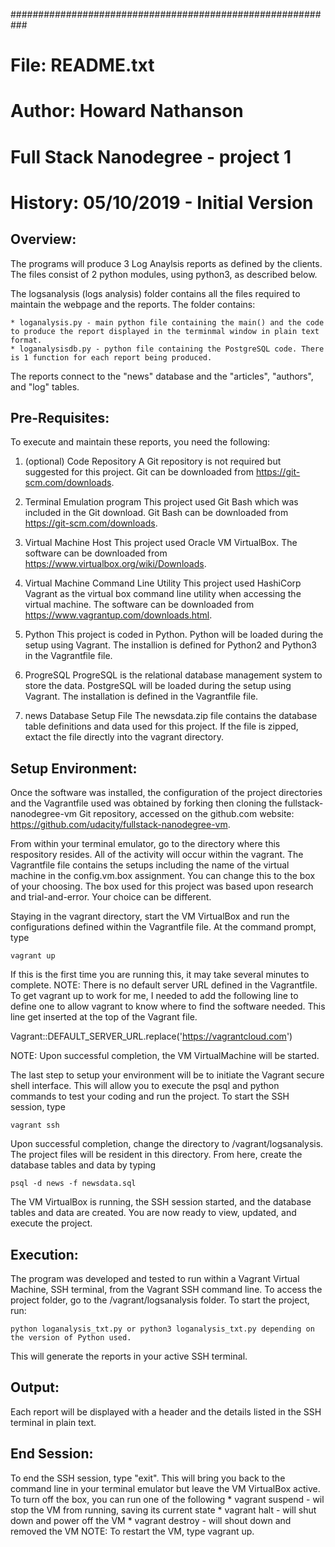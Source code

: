 ###########################################################
# File: README.txt
# Author: Howard Nathanson
#         Full Stack Nanodegree - project 1
# History: 05/10/2019 - Initial Version


Overview:
---------
The programs will produce 3 Log Anaylsis reports as defined by the clients. The files consist of 2 python modules, using python3, as described below. 

The logsanalysis (logs analysis) folder contains all the files required to maintain the webpage and the reports. The folder contains:

	* loganalysis.py - main python file containing the main() and the code to produce the report displayed in the terminmal window in plain text format. 
	* loganalysisdb.py - python file containing the PostgreSQL code. There is 1 function for each report being produced.

The reports connect to the "news" database and the "articles", "authors", and "log" tables. 

Pre-Requisites:
---------------
To execute and maintain these reports, you need the following:

1) (optional) Code Repository
A Git repository is not required but suggested for this project. Git can be downloaded from https://git-scm.com/downloads.

2) Terminal Emulation program
This project used Git Bash which was included in the Git download. Git Bash can be downloaded from https://git-scm.com/downloads.

3) Virtual Machine Host
This project used Oracle VM VirtualBox. The software can be downloaded from https://www.virtualbox.org/wiki/Downloads.

4) Virtual Machine Command Line Utility
This project used HashiCorp Vagrant as the virtual box command line utility when accessing the virtual machine. The software can be downloaded from https://www.vagrantup.com/downloads.html. 

5) Python
This project is coded in Python. Python will be loaded during the setup using Vagrant. The installion is defined for Python2 and Python3 in the Vagrantfile file.

6) ProgreSQL
ProgreSQL is the relational database management system to store the data. PostgreSQL will be loaded during the setup using Vagrant. The installation is defined in the Vagrantfile file.

7) news Database Setup File
The newsdata.zip file contains the database table definitions and data used for this project. If the file is zipped, extact the file directly into the vagrant directory. 

Setup Environment:
------------------
Once the software was installed, the configuration of the project directories and the Vagrantfile used was obtained by forking then cloning the fullstack-nanodegree-vm Git repository, accessed on the github.com website: https://github.com/udacity/fullstack-nanodegree-vm.

From within your terminal emulator, go to the directory where this respository resides. All of the activity will occur within the vagrant. The Vagrantfile file contains the setups including the name of the virtual machine in the config.vm.box assignment. You can change this to the box of your choosing. The box used for this project was based upon research and trial-and-error. Your choice can be different. 

Staying in the vagrant directory, start the VM VirtualBox and run the configurations defined within the Vagrantfile file. At the command prompt, type

	vagrant up

If this is the first time you are running this, it may take several minutes to complete. NOTE: There is no default server URL defined in the Vagrantfile. To get vagrant up to work for me, I needed to add the following line to define one to allow vagrant to know where to find the software needed. This line get inserted at the top of the Vagrant file.

Vagrant::DEFAULT_SERVER_URL.replace('https://vagrantcloud.com')

NOTE: Upon successful completion, the VM VirtualMachine will be started.


The last step to setup your environment will be to initiate the Vagrant secure shell interface. This will allow you to execute the psql and python commands to test your coding and run the project. To start the SSH session, type

	vagrant ssh

Upon successful completion, change the directory to /vagrant/logsanalysis. The project files will be resident in this directory. From here, create the database tables and data by typing

	psql -d news -f newsdata.sql

The VM VirtualBox is running, the SSH session started, and the database tables and data are created. You are now ready to view, updated, and execute the project.

Execution:
----------
The program was developed and tested to run within a Vagrant Virtual Machine, SSH terminal, from the Vagrant SSH command line. To access the project folder, go to the /vagrant/logsanalysis folder. To start the project, run:

	python loganalysis_txt.py or python3 loganalysis_txt.py depending on the version of Python used.

This will generate the reports in your active SSH terminal. 

Output:
-------
Each report will be displayed with a header and the details listed in the SSH terminal in plain text.


End Session:
------------
To end the SSH session, type "exit". This will bring you back to the command line in your terminal emulator but leave the VM VirtualBox active. To turn off the box, you can run one of the following
	* vagrant suspend - wil stop the VM from running, saving its current state
	* vagrant halt - will shut down and power off the VM
	* vagrant destroy - will shout down and removed the VM
NOTE: To restart the VM, type vagrant up.


